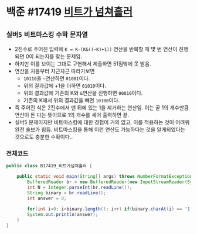 # 백준 #17419 [비트가 넘쳐흘러](https://www.acmicpc.net/problem/17419)
`실버5` `비트마스킹` `수학` `문자열`
---
- 2진수로 주어진 입력에 `K = K-(K&((~K)+1))` 연산을 반복할 때 몇 번 연산이 진행되면 0이 되는지를 찾는 문제임.
- 하지만 이를 보이는 그대로 구현해서 제출하면 51점밖에 못 받음. 
- 연산을 처음부터 차근차근 따라가보면
     - `10110`을 `~`연산하면 `01001`이다.
     - 위의 결과값에 +1을 더하면 `01010`이다.
     - 위의 결과값에 기존의 K와 `&`연산을 진행하면 `00010`이다.
     - 기존의 K에서 위의 결과값을 빼면 `10100`이다.
- 즉 주어진 식은 2진수에서 맨 뒤에 있는 1을 제거하는 연산임. 이는 곧 1의 개수만큼 연산이 돈 다는 뜻이므로 1의 개수를 세어 출력하면 끝.
- 실버5 문제이지만 비트마스킹에 대한 경험이 거의 없고, 이를 적용하는 것이 어려워 완전 솔브가 힘듬. 비트마스킹을 통해 이런 연산도 가능하다는 것을 알게되었다는 것으로도 충분한 수확이다..

### 전체코드
```java
public class B17419_비트가넘쳐흘러 {

	public static void main(String[] args) throws NumberFormatException, IOException {
		BufferedReader br = new BufferedReader(new InputStreamReader(System.in));
		int N = Integer.parseInt(br.readLine());
		String binary = br.readLine();
		int answer = 0;
		
		for(int i=0; i<binary.length(); i++) if(binary.charAt(i) == '1') answer++;
		System.out.println(answer);
	}
}

```
